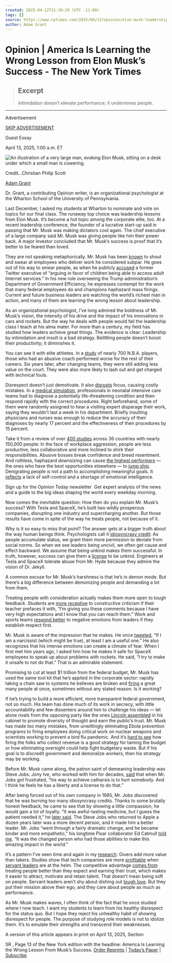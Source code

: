```yaml
---
created: 2025-04-12T21:39:29 (UTC -11:00)
tags: []
source: https://www.nytimes.com/2025/04/13/opinion/elon-musk-leadership-business-education.html
author: Adam Grant
---
```


# Opinion | America Is Learning the Wrong Lesson from Elon Musk’s Success - The New York Times

> ## Excerpt
> Intimidation doesn’t elevate performance; it undermines people.

---
Advertisement

[SKIP ADVERTISEMENT](https://www.nytimes.com/2025/04/13/opinion/elon-musk-leadership-business-education.html#after-top)

Guest Essay

April 13, 2025, 1:00 a.m. ET

![An illustration of a very large man, evoking Elon Musk, sitting on a desk under which a small man is cowering. ](https://static01.nyt.com/images/2025/04/11/opinion/11grant-image/11grant-image-articleLarge.jpg?quality=75&auto=webp&disable=upscale)

Credit...Christian Philip Scott

[Adam Grant](https://www.nytimes.com/by/adam-grant)

Dr. Grant, a contributing Opinion writer, is an organizational psychologist at the Wharton School of the University of Pennsylvania.

Last December, I asked my students at Wharton to nominate and vote on topics for our final class. The runaway top choice was leadership lessons from Elon Musk. It’s become a hot topic among the corporate elite, too. At a recent leadership conference, the founder of a lucrative start-up said in passing that Mr. Musk was making dictators cool again. The chief executive of a large company said Mr. Musk was giving people like him their power back. A major investor concluded that Mr. Musk’s success is proof that it’s better to be feared than loved.

They are not speaking metaphorically. Mr. Musk has been [known](https://www.wired.com/story/elon-musk-tesla-life-inside-gigafactory/) to shout and swear at employees who deliver work he considered subpar. He goes out of his way to smear people, as when he publicly [accused](https://www.nytimes.com/2023/09/18/opinion/trump-elon-musk-twitter.html) a former Twitter executive of “arguing in favor of children being able to access adult Internet services.” In his new role overseeing the Trump administration’s Department of Government Efficiency, he expresses contempt for the work that many federal employees do and champions haphazard mass firings. Current and future business leaders are watching the world’s richest man in action, and many of them are learning the wrong lesson about leadership.

As an organizational psychologist, I’ve long admired the boldness of Mr. Musk’s vision, the intensity of his drive and the impact of his innovations in cars and rockets. But the way he deals with people would fail the leadership class I teach at his alma mater. For more than a century, my field has studied how leaders achieve great things. The evidence is clear: Leadership by intimidation and insult is a bad strategy. Belittling people doesn’t boost their productivity; it diminishes it.

You can see it with elite athletes. In a [study](https://journals.humankinetics.com/view/journals/jsep/38/4/article-p409.xml) of nearly 700 N.B.A. players, those who had an abusive coach performed worse for the rest of their careers. Six years later, after changing teams, they were still adding less value on the court. They were also more likely to lash out and get charged with technical fouls.

Disrespect doesn’t just demotivate. It also [disrupts](https://journals.aom.org/doi/abs/10.5465/amj.2007.20159919) focus, causing costly mistakes. In a [medical simulation](https://publications.aap.org/pediatrics/article-abstract/136/3/487/61002/The-Impact-of-Rudeness-on-Medical-Team-Performance), professionals in neonatal intensive care teams had to diagnose a potentially life-threatening condition and then respond rapidly with the correct procedures. Right beforehand, some of them were randomly assigned to hear a visiting expert disparage their work, saying they wouldn’t last a week in his department. Briefly insulting physicians and nurses was enough to reduce the accuracy of their diagnoses by nearly 17 percent and the effectiveness of their procedures by 15 percent.

Take it from a review of over [400 studies](https://psycnet.apa.org/record/2025-32415-001) across 36 countries with nearly 150,000 people: In the face of workplace aggression, people are less productive, less collaborative and more inclined to shirk their responsibilities. Abusive bosses break confidence and breed resentment. And ruthless, haphazard downsizing can cause [the highest performers](https://onlinelibrary.wiley.com/doi/full/10.1111/peps.12054) — the ones who have the best opportunities elsewhere — to [jump ship](https://journals.aom.org/doi/abs/10.5465/amj.2008.31767250). Denigrating people is not a path to accomplishing meaningful goals. It [reflects](https://www.annualreviews.org/content/journals/10.1146/annurev-orgpsych-041015-062539) a lack of self-control and a shortage of emotional intelligence.

Sign up for the Opinion Today newsletter  Get expert analysis of the news and a guide to the big ideas shaping the world every weekday morning.

Now comes the inevitable question: How then do you explain Mr. Musk’s success? With Tesla and SpaceX, he’s built two wildly prosperous companies, disrupting one industry and supercharging another. But those results have come in spite of the way he treats people, not because of it.

Why is it so easy to miss that point? The answer gets at a bigger truth about the way human beings think. Psychologists call it [idiosyncrasy credit](https://dictionary.apa.org/idiosyncrasy-credit-model): As people accumulate status, we grant them more permission to deviate from social norms. So when we see leaders being uncivil, we often get cause and effect backward. We assume that being unkind makes them successful. In truth, however, success can give them a [license](https://psycnet.apa.org/record/2008-16429-015) to be unkind. Engineers at Tesla and SpaceX tolerate abuse from Mr. Hyde because they admire the vision of Dr. Jekyll.

A common excuse for Mr. Musk’s harshness is that he’s in demon mode. But there’s a big difference between demonizing people and demanding a lot from them.

Treating people with consideration actually makes them more open to tough feedback. Students are [more receptive](https://psycnet.apa.org/record/2013-28213-001) to constructive criticism if their teacher prefaces it with, “I’m giving you these comments because I have very high expectations and I know that you can reach them.” Work and sports teams [respond better](https://pubsonline.informs.org/doi/full/10.1287/orsc.2023.17390) to negative emotions from leaders if they establish respect first.

Mr. Musk is aware of the impression that he makes. He once [tweeted](https://x.com/elonmusk/status/1016005381686943744?lang=en), “If I am a narcissist (which might be true), at least I am a useful one.” He also recognizes that his intense emotions can create a climate of fear. When I first met him years ago, I asked him how he makes it safe for SpaceX employees to speak up about problems with rockets. He said, “I try to make it unsafe to not do that.” That is an admirable statement.

Promising to cut at least $1 trillion from the federal budget, Mr. Musk has used the same tool kit that he’s applied in the corporate sector: rapidly taking a chain saw to systems he believes are broken and [firing](https://www.nytimes.com/2023/02/26/technology/twitter-layoffs.html) a great many people at once, sometimes without any stated reason. Is it working?

If he’s trying to build a more efficient, more transparent federal government, not so much. His team has done much of its work in secrecy, with little accountability and few dissenters around him to challenge his ideas — let alone rivals from the opposing party like the ones [Lincoln assembled](https://www.npr.org/2012/11/15/165220138/doris-kearns-goodwin-on-lincoln-and-his-team-of-rivals) in his cabinet to promote diversity of thought and earn the public’s trust. Mr. Musk has made too many mistakes, from unwittingly eliminating Ebola prevention programs to firing employees doing critical work on nuclear weapons and scientists working to prevent a bird flu pandemic. And it’s [hard to see](https://www.nytimes.com/2025/02/24/opinion/irs-taxes-trump.html) how firing the folks who collect revenue is a good strategy for taming the budget or how eliminating oversight could help fight budgetary waste. But if his goal is to discredit government and demoralize workers, then his strategy may be working.

Before Mr. Musk came along, the patron saint of demeaning leadership was Steve Jobs. Jony Ive, who worked with him for decades, [said](https://books.google.com/books?id=8U2oAAAAQBAJ&printsec=frontcover&dq=isaacson+jobs&hl=en&newbks=1&newbks_redir=0&sa=X&ved=2ahUKEwia3d6Om-6LAxX2F1kFHVPFMj8Q6AF6BAgHEAM#v=onepage&q=isaacson%20jobs&f=false) that when Mr. Jobs got frustrated, “his way to achieve catharsis is to hurt somebody. And I think he feels he has a liberty and a license to do that.”

After being forced out of his own company in 1985, Mr. Jobs discovered that he was burning too many idiosyncrasy credits. Thanks to some brutally honest feedback, he came to see that by showing a little compassion, he would gain a lot of loyalty. “It was awful-tasting medicine, but I guess the patient needed it,” he [later said](https://news.stanford.edu/stories/2005/06/youve-got-find-love-jobs-says). The Steve Jobs who returned to Apple a dozen years later was a more decent person, and it made him a better leader. Mr. Jobs “went through a fairly dramatic change, and he became kinder and more empathetic,” his longtime Pixar collaborator Ed Catmull [told me](https://podcasts.apple.com/us/podcast/how-pixars-ed-catmull-and-pete-docter-make-magic-on/id1554567118?i=1000621810496). “It was the changed person who had those abilities to make this amazing impact in the world.”

It’s a pattern I’ve seen time and again in my [research](http://www.adamgrant.net/giveandtake): Givers add more value than takers. Studies show that tech companies are more [profitable](https://onlinelibrary.wiley.com/doi/abs/10.1111/j.1744-6570.2012.01253.x) when [servant leaders](https://www.pon.harvard.edu/daily/leadership-skills-daily/servant-leadership-theory/) are at the helm. The competitive advantage [comes from](https://bpspsychub.onlinelibrary.wiley.com/doi/full/10.1111/joop.12265) treating people better than they expect and earning their trust, which makes it easier to attract, motivate and retain talent. That doesn’t mean being soft on people. Servant leaders aren’t shy about dishing out [tough love](https://podcasts.apple.com/us/podcast/should-leaders-be-feared-or-loved-with-historian-niall/id1554567118?i=1000674755662). But they put their mission above their ego, and they care about people as much as performance.

As Mr. Musk makes waves, I often think of the fact that he once studied where I now teach. I want my students to learn from his healthy disrespect for the status quo. But I hope they reject his unhealthy habit of showing disrespect for people. The purpose of studying role models is not to idolize them. It’s to emulate their strengths and transcend their weaknesses.

A version of this article appears in print on April 13, 2025, Section

SR , Page 13 of the New York edition with the headline: America Is Learning the Wrong  Lesson From Musk’s Success. [Order Reprints](https://nytimes.wrightsmedia.com/) | [Today’s Paper](https://www.nytimes.com/section/todayspaper) | [Subscribe](https://www.nytimes.com/subscriptions/Multiproduct/lp8HYKU.html?campaignId=48JQY)
 